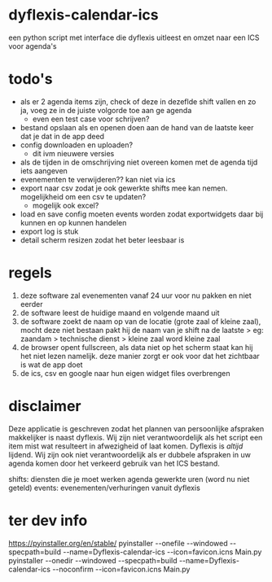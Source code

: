 # dyflexis-calendar-ics
een python script met interface die dyflexis uitleest en omzet naar een ICS voor agenda's

# todo's
- als er 2 agenda items zijn, check of deze in dezeflde shift vallen en zo ja, voeg ze in de juiste volgorde toe aan ge agenda
  - even een test case voor schrijven?
- bestand opslaan als en openen doen aan de hand van de laatste keer dat je dat in de app deed
- config downloaden en uploaden? 
  - dit ivm nieuwere versies
- als de tijden in de omschrijving niet overeen komen met de agenda tijd iets aangeven
- evenementen te verwijderen?? kan niet via ics
- export naar csv zodat je ook gewerkte shifts mee kan nemen. mogelijkheid om een csv te updaten? 
  - mogelijk ook excel?
- load en save config moeten events worden zodat exportwidgets daar bij kunnen en op kunnen handelen
- export log is stuk
- detail scherm resizen zodat het beter leesbaar is

# regels
1. deze software zal evenementen vanaf 24 uur voor nu pakken en niet eerder
2. de software leest de huidige maand en volgende maand uit
2. de software zoekt de naam op van de locatie (grote zaal of kleine zaal), mocht deze niet bestaan pakt hij de naam van je shift na de laatste >
    eg: zaandam > technische dienst > kleine zaal word kleine zaal
3. de browser opent fullscreen, als data niet op het scherm staat kan hij het niet lezen namelijk. 
    deze manier zorgt er ook voor dat het zichtbaar is wat de app doet
4. de ics, csv en google naar hun eigen widget files overbrengen

# disclaimer
Deze applicatie is geschreven zodat het plannen van persoonlijke afspraken makkelijker is naast dyflexis. Wij zijn niet verantwoordelijk als het script een item mist 
wat resulteert in afwezigheid of laat komen. Dyflexis is *altijd* lijdend. 
Wij zijn ook niet verantwoordelijk als er dubbele afspraken in uw agenda komen door het verkeerd gebruik van het ICS bestand.

shifts: 
    diensten die je moet werken
agenda
    gewerkte uren (word nu niet geteld)
events:
    evenementen/verhuringen vanuit dyflexis


# ter dev info
https://pyinstaller.org/en/stable/
pyinstaller --onefile --windowed --specpath=build --name=Dyflexis-calendar-ics --icon=favicon.icns Main.py
pyinstaller --onedir --windowed --specpath=build --name=Dyflexis-calendar-ics --noconfirm --icon=favicon.icns Main.py
